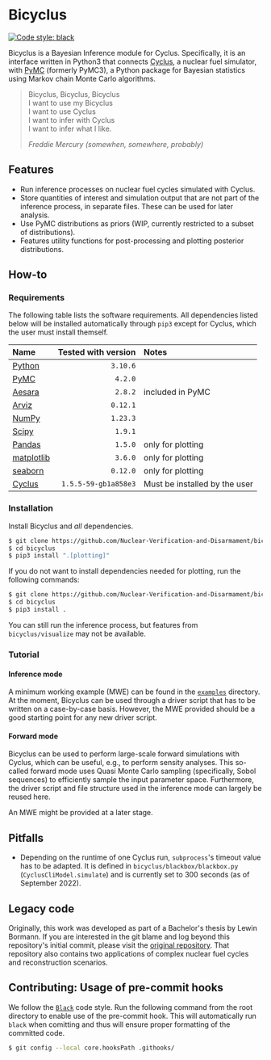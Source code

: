 # Bicyclus
[![Code style: black](https://img.shields.io/badge/code%20style-black-000000.svg)](https://github.com/psf/black)

Bicyclus is a Bayesian Inference module for Cyclus.
Specifically, it is an interface written in Python3 that connects
[Cyclus](https://fuelcycle.org/), a nuclear fuel simulator, with
[PyMC](https://docs.pymc.io/en/v3/) (formerly PyMC3), a Python package for
Bayesian statistics using Markov chain Monte Carlo algorithms.

> Bicyclus, Bicyclus, Bicyclus  
> I want to use my Bicyclus  
> I want to use Cyclus  
> I want to infer with Cyclus  
> I want to infer what I like.  
>
> _Freddie Mercury (somewhen, somewhere, probably)_

## Features
- Run inference processes on nuclear fuel cycles simulated with Cyclus.
- Store quantities of interest and simulation output that are not part of the
  inference process, in separate files.
  These can be used for later analysis.
- Use PyMC distributions as priors (WIP, currently restricted to a subset of
  distributions).
- Features utility functions for post-processing and plotting posterior
  distributions.

## How-to
### Requirements
The following table lists the software requirements.
All dependencies listed below will be installed automatically through `pip3`
except for Cyclus, which the user must install themself.

| Name | Tested with version | Notes |
|:-----|---:|:---|
| [Python](https://www.python.org/) | `3.10.6` | |
| [PyMC](https://www.pymc.io/welcome.html) | `4.2.0` | |
| [Aesara](https://aesara.readthedocs.io/en/latest/) | `2.8.2` | included in PyMC |
| [Arviz](https://python.arviz.org/en/latest/index.html) | `0.12.1` | |
| [NumPy](https://numpy.org/doc/stable/index.html) | `1.23.3` | |
| [Scipy](https://docs.scipy.org/doc/scipy/index.html) | `1.9.1` | |
| [Pandas](https://pandas.pydata.org/) | `1.5.0` | only for plotting |
| [matplotlib](https://matplotlib.org/) | `3.6.0` | only for plotting |
| [seaborn](https://seaborn.pydata.org/) | `0.12.0` | only for plotting |
| [Cyclus](https://fuelcycle.org/) | `1.5.5-59-gb1a858e3` | Must be installed by the user |

### Installation
Install Bicyclus and *all* dependencies.
```bash
$ git clone https://github.com/Nuclear-Verification-and-Disarmament/bicyclus.git
$ cd bicyclus
$ pip3 install ".[plotting]"
```

If you do not want to install dependencies needed for plotting, run the
following commands:
```bash
$ git clone https://github.com/Nuclear-Verification-and-Disarmament/bicyclus.git
$ cd bicyclus
$ pip3 install .
```
You can still run the inference process, but features from
`bicyclus/visualize` may not be available.

### Tutorial
#### Inference mode
A minimum working example (MWE) can be found in the [`examples`](/examples)
directory.
At the moment, Bicyclus can be used through a driver script that has to be
written on a case-by-case basis.
However, the MWE provided should be a good starting point for any new driver script.

#### Forward mode
Bicyclus can be used to perform large-scale forward simulations with Cyclus,
which can be useful, e.g., to perform sensity analyses.
This so-called forward mode uses Quasi Monte Carlo sampling (specifically, Sobol
sequences) to efficiently sample the input parameter space.
Furthermore, the driver script and file structure used in the inference mode can
largely be reused here.

An MWE might be provided at a later stage.

## Pitfalls
- Depending on the runtime of one Cyclus run, `subprocess`'s timeout value has
  to be adapted.
  It is defined in `bicyclus/blackbox/blackbox.py`
  (`CyclusCliModel.simulate`) and is currently set to 300 seconds (as of
  September 2022).

## Legacy code
Originally, this work was developed as part of a Bachelor's thesis by Lewin
Bormann.
If you are interested in the git blame and log beyond this repository's initial
commit, please visit the
[original repository](https://git.rwth-aachen.de/nvd/fuel-cycle/bayesian-cycle/).
That repository also contains two applications of complex nuclear fuel cycles
and reconstruction scenarios.

## Contributing: Usage of pre-commit hooks
We follow the [`Black`](https://black.readthedocs.io/en/stable/) code style.
Run the following command from the root directory to enable use of the
pre-commit hook.
This will automatically run `black` when comitting and thus will ensure proper
formatting of the committed code.
```bash
$ git config --local core.hooksPath .githooks/
```
